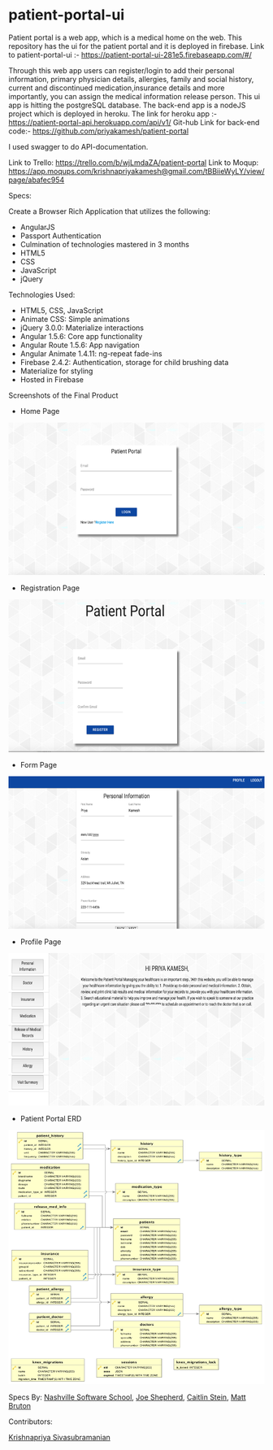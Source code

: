 # patient-portal-ui

Patient portal is a web app, which is a medical home on the web.
This repository has the ui for the patient portal and it is deployed in firebase.
Link to patient-portal-ui :- https://patient-portal-ui-281e5.firebaseapp.com/#/

Through this web app users can register/login to add their personal information, primary physician details, allergies, family and social history, current and discontinued medication,insurance details and more importantly, you can assign the medical information release person.
This ui app is hitting the postgreSQL database. The back-end app is a nodeJS project which is deployed in heroku. The link for heroku app :-https://patient-portal-api.herokuapp.com/api/v1/
Git-hub Link for back-end code:- https://github.com/priyakamesh/patient-portal

I used swagger to do API-documentation.


Link to Trello: https://trello.com/b/wjLmdaZA/patient-portal
Link to Moqup: https://app.moqups.com/krishnapriyakamesh@gmail.com/tBBiieWyLY/view/page/abafec954

Specs:

Create a Browser Rich Application that utilizes the following:
* AngularJS
* Passport Authentication
* Culmination of technologies mastered in 3 months
* HTML5
* CSS
* JavaScript
* jQuery

Technologies Used:

* HTML5, CSS, JavaScript
* Animate CSS: Simple animations
* jQuery 3.0.0: Materialize interactions
* Angular 1.5.6: Core app functionality
* Angular Route 1.5.6: App navigation
* Angular Animate 1.4.11: ng-repeat fade-ins
* Firebase 2.4.2: Authentication, storage for child brushing data
* Materialize for styling
* Hosted in Firebase

Screenshots of the Final Product

* Home Page
<img src="/public/images/patientportal/login.png" height="300px" width="600px">

* Registration Page
<img src="/public/images/patientportal/register.png" height="300px" width="600px">

* Form Page
<img src="/public/images/patientportal/form.png" height="300px" width="600px">


* Profile Page
<img src="/public/images/patientportal/profile.png" height="300px" width="600px">

* Patient Portal ERD
<img src="/public/images/patientportal/pp-erd.jpg" height="500px" width="600px">

Specs By:
[Nashville Software School](https://github.com/nashville-software-school),
[Joe Shepherd](https://github.com/JoeShep),
[Caitlin Stein](https://github.com/C-Stein),
[Matt Bruton](https://github.com/mattbruton)




Contributors:

[Krishnapriya Sivasubramanian](https://github.com/priyakamesh)
